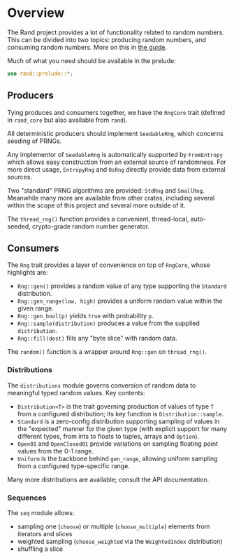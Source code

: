 # Overview

The Rand project provides a lot of functionality related to random numbers.
This can be divided into two topics: producing random numbers, and consuming
random numbers. More on this in [the guide](guide.md).

Much of what you need should be available in the prelude:
```rust
use rand::prelude::*;
```

## Producers

Tying produces and consumers together, we have the `RngCore` trait
(defined in `rand_core` but also available from `rand`).

All deterministic producers should implement `SeedableRng`, which concerns
seeding of PRNGs.

Any implementor of `SeedableRng` is automatically supported by `FromEntropy`
which allows easy construction from an external source of randomness. For more
direct usage, `EntropyRng` and `OsRng` directly provide data from external
sources.

Two "standard" PRNG algorithms are provided: `StdRng` and `SmallRng`.
Meanwhile many more are available from other crates, including several within
the scope of this project and several more outside of it.

The `thread_rng()` function provides a convenient, thread-local, auto-seeded,
crypto-grade random number generator.

## Consumers

The `Rng` trait provides a layer of convenience on top of `RngCore`, whose
highlights are:

-   `Rng::gen()` provides a random value of any type supporting the `Standard` distribution.
-   `Rng::gen_range(low, high)` provides a uniform random value within the given range.
-   `Rng::gen_bool(p)` yields `true` with probability `p`.
-   `Rng::sample(distribution)` produces a value from the supplied `distribution`.
-   `Rng::fill(dest)` fills any "byte slice" with random data.

The `random()` function is a wrapper around `Rng::gen` on `thread_rng()`.

### Distributions

The `distributions` module governs conversion of random data to meaningful typed
random values. Key contents:

-   `Distribution<T>` is the trait governing production of values of type `T`
    from a configured distribution; its key function is `Distribution::sample`.
-   `Standard` is a zero-config distribution supporting sampling of values in
    the "expected" manner for the given type (with explicit support for many
    different types, from ints to floats to tuples, arrays and `Option`).
-   `Open01` and `OpenClosed01` provide variations on sampling floating point
    values from the 0-1 range.
-   `Uniform` is the backbone behind `gen_range`, allowing uniform sampling
    from a configured type-specific range.

Many more distributions are available; consult the API documentation.

### Sequences

The `seq` module allows:

-   sampling one (`choose`) or multiple (`choose_multiple`) elements from iterators and slices
-   weighted sampling (`choose_weighted` via the `WeightedIndex` distribution)
-   shuffling a slice
